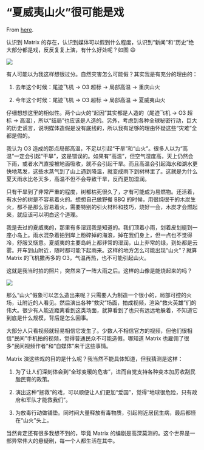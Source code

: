 # “夏威夷山火”很可能是戏

From [here](https://yinwang1.substack.com/p/100).

认识到 Matrix 的存在，认识到媒体可以假到什么程度，认识到“新闻”和“历史”绝大部分都是戏，反反复复上演，有什么好处呢？如图 😄

![](https://substackcdn.com/image/fetch/w_1456,c_limit,f_auto,q_auto:good,fl_progressive:steep/https%3A%2F%2Fsubstack-post-media.s3.amazonaws.com%2Fpublic%2Fimages%2F3c745fe6-cab7-4a69-ba64-0e2d3a5415e6_621x640.jpeg)

有人可能以为我这样想很过分。自然灾害怎么可能假？其实我是有充分的理由的：

1.  去年这个时候：尾迹飞机 -> O3 超标 -> 局部高温 -> 重庆山火

2.  今年这个时候：尾迹飞机 -> O3 超标 -> 局部高温 -> 夏威夷山火

仔细想想这里的相似性。两个山火的“起因”其实都是人造的（尾迹飞机 -> O3 超标 -> 高温），所以“结局”也应该是人造的。另外，考虑到各种全球秘密行动，巨大的历史谎言，说明媒体造假是没有底线的，所以我有足够的理由怀疑这些“灾难”全都是假的。

我认为 O3 造成的那点局部高温，不足以引起“干旱”和“山火”。很多人以为“高温”一定会引起“干旱”，这是错误的。如果有“高温”，但空气湿度高，天上仍然会下雨，或者水汽直接被地面吸收，就不会引起干旱。而且高温会引起海水和湖水更快地蒸发，这些水蒸气到了山上遇到降温，就变成雨下到树林里了。这就是为什么夏天雨水比冬天多，高温不但不会导致干旱，反而更加湿润。

只有干旱到了非常严重的程度，树都枯死很久了，才有可能成为易燃物。还活着，有水分的树是不容易着火的。想想自己做野餐 BBQ 的时候，用很纯很干的木炭生火，都不是那么容易着火，需要特别的引火材料和技巧，烧好一会，木炭才会燃起来，就应该可以明白这个道理。

我是去过的夏威夷的，那里有多湿润我是知道的。我们顶着小雨，划着皮划艇到一座小岛上。雨水混杂着拍到岸上粉碎掉的海浪，掉在我们身上，但一点也不觉得冷，舒服又惬意。夏威夷的主要岛屿上都非常的湿润，山上非常的绿，到处都是云雾。开车到山附近，随时都可能下起雨来。这样的地方怎么可能出现“山火”？就算 Matrix 的飞机撒再多的 O3，气温再热，也不可能引起山火。

这就是我当时拍的照片，突然来了一阵大雨之后。这样的山像是能烧起来的吗？

![](https://substackcdn.com/image/fetch/w_1456,c_limit,f_auto,q_auto:good,fl_progressive:steep/https%3A%2F%2Fsubstack-post-media.s3.amazonaws.com%2Fpublic%2Fimages%2F87891f01-4d86-4805-b161-e5202c6cf190_640x480.jpeg)

那么“山火”假象可以怎么造出来呢？只需要人为制造一个很小的，局部可控的火场，让附近的人看见。然后演出各种“救灾”场面，拍成视频，渲染“救火英雄”们的伟大。很少有人能近距离看到这类场面，就算看到了也只有远远地躲着，不知道它到底是什么规模，背后是怎么回事。

大部分人只看视频就轻易相信它发生了。少数人不相信官方的视频，但他们很相信“民间”手机拍的视频，觉得普通民众不可能造假。哪知道 Matrix 也雇佣了很多“民间视频作者”和“自媒体”来干这些事情。

Matrix 演这些戏的目的是什么呢？我当然不能具体知道，但我猜测是这样：

1.  为了让人们深刻体会到“全球变暖的危害”，进而自觉支持各种变本加厉收刮民脂民膏的政策。

2.  演出这种“拯救”的戏，可以顺便让人们更加“爱国”，觉得“地球很危险，只有政府和军队才能救我们”。

3.  为放毒行动做铺垫。同时间大量释放有毒物质，引起附近居民生病，最后都怪在“山火”头上。

当然肯定还有很多我想不到的，毕竟 Matrix 的编剧是高深莫测的。这个世界是一部异常伟大的悬疑剧，每一个人都生活在其中。
